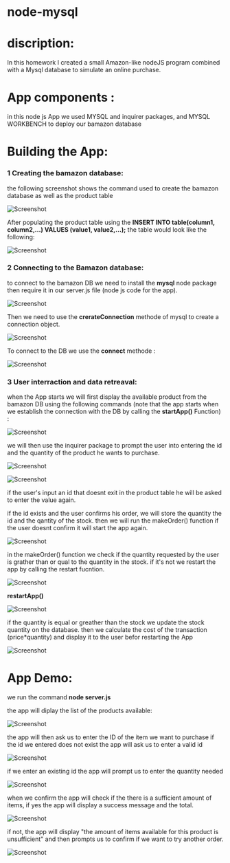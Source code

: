 # node-mysql

# discription:
In this homework I created a small Amazon-like nodeJS program combined with a Mysql database to simulate an online purchase.

# App components :

in this node js App we used MYSQL and inquirer packages, and MYSQL WORKBENCH to deploy our bamazon database

# Building the App:

### 1 Creating the bamazon database:
the following screenshot shows the command used to create the bamazon database as well as the product table


![Screenshot](.\captures\CaptureDBcreation.png)

After populating the product table using the **INSERT INTO table(column1, column2,...) VALUES (value1, value2,...);** the table would look like the following:


![Screenshot](.\captures\CaptureProduct.png)


### 
### 2 Connecting to the Bamazon database:

to connect to the bamazon DB we need to install the **mysql** node package then require it in our server.js file (node js code for the app).

![Screenshot](.\captures\requiremysql.png)

Then we need to use the **crerateConnection** methode of mysql to create a connection object.

![Screenshot](.\captures\createconnection.png)

To connect to the DB we use the **connect** methode :

![Screenshot](.\captures\connect.png)

### 3 User interraction and data retreaval: 

when the App starts we will first display the available product from the bamazon DB using the following commands (note that the app starts when we establish the connection with the DB by calling the  **startApp()** Function) :

![Screenshot](.\captures\displayproduct.png)

we will then use the inquirer package to prompt the user into entering the id and the quantity of the product he wants to purchase.

![Screenshot](.\captures\inquirer.png)

![Screenshot](.\captures\inquirer1.png)

if the user's input an id that doesnt exit in the product table he will be asked to enter the value again.


if the id exists and the user confirms his order, we will store the quantity the id and the qantity of the stock. then we will run the makeOrder() function if the user doesnt confirm it will start the app again.

![Screenshot](.\captures\checkconfirm.png)

 
 in the makeOrder() function we check if the quantity requested by the user is grather than or qual to the quantity in the stock. if it's not we restart the app by calling the restart fucntion.

![Screenshot](.\captures\checkqty.png)

**restartApp()**

![Screenshot](.\captures\restart.png)


if the quantity is equal or greather than the stock we update the stock quantity on the database. then we calculate the cost of the transaction (price*quantity) and display it to the user befor restarting the App

![Screenshot](.\captures\confirmorder.png)

# App Demo:

we run the command **node server.js**

the app will diplay the list of the products available:


![Screenshot](.\captures\displayitems.png)

the app will then ask us to enter the ID of the item we want to purchase
if the id we entered does not exist the app will ask us to enter a valid id

![Screenshot](.\captures\idnotexistant.png)

if we enter an existing id the app will prompt us to enter the quantity needed 

![Screenshot](.\captures\idexists.png)

when we confirm the app will check if the there is a sufficient amount of items, if yes the app will display a success message and the total.

![Screenshot](.\captures\success.png)

if not, the app will display "the amount of items available for this product is unsufficient" and then prompts us to confirm if we want to try another order.

![Screenshot](.\captures\notsufficient.png)